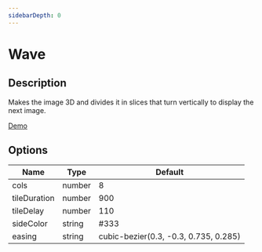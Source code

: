 ```yaml
---
sidebarDepth: 0
---
```


# Wave

## Description

Makes the image 3D and divides it in slices that turn vertically to display the next image.

[Demo](../../../demos/transitions/wave)

## Options

| Name | Type | Default |
|------|------|---------|
| cols | number | 8 |
| tileDuration | number | 900 |
| tileDelay | number | 110 |
| sideColor | string | #333 |
| easing | string | cubic-bezier(0.3, -0.3, 0.735, 0.285) |
